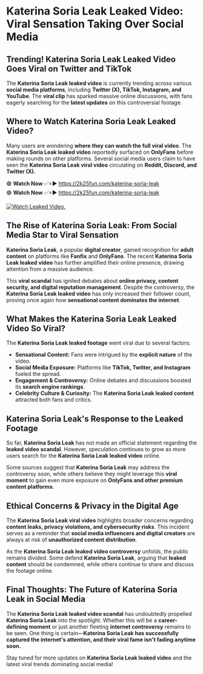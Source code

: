 # Katerina Soria Leak Leaked Video: Viral Sensation Taking Over Social Media

## **Trending! Katerina Soria Leak Leaked Video Goes Viral on Twitter and TikTok**
The **Katerina Soria Leak leaked video** is currently trending across various **social media platforms**, including **Twitter (X), TikTok, Instagram, and YouTube**. The **viral clip** has sparked massive online discussions, with fans eagerly searching for the **latest updates** on this controversial footage.

## **Where to Watch Katerina Soria Leak Leaked Video?**
Many users are wondering **where they can watch the full viral video**. The **Katerina Soria Leak leaked video** reportedly surfaced on **OnlyFans** before making rounds on other platforms. Several social media users claim to have seen the **Katerina Soria Leak viral video** circulating on **Reddit, Discord, and Twitter (X).**

🟢 **Watch Now** ✅=► https://2k25fun.com/katerina-soria-leak  
🟢 **Watch Now** ✅=► https://2k25fun.com/katerina-soria-leak  

[![Watch Leaked Video.](https://miro.medium.com/v2/resize:fit:828/format:webp/1*cilzJN44JGOrTw9NJCrNHA.gif "Watch Leaked Video")](https://2k25fun.com/katerina-soria-leak)

## **The Rise of Katerina Soria Leak: From Social Media Star to Viral Sensation**
**Katerina Soria Leak**, a popular **digital creator**, gained recognition for **adult content** on platforms like **Fanfix** and **OnlyFans**. The recent **Katerina Soria Leak leaked video** has further amplified their online presence, drawing attention from a massive audience.

This **viral scandal** has ignited debates about **online privacy, content security, and digital reputation management**. Despite the controversy, the **Katerina Soria Leak leaked video** has only increased their follower count, proving once again how **sensational content dominates the internet**.

## **What Makes the Katerina Soria Leak Leaked Video So Viral?**
The **Katerina Soria Leak leaked footage** went viral due to several factors:
- **Sensational Content:** Fans were intrigued by the **explicit nature** of the video.
- **Social Media Exposure:** Platforms like **TikTok, Twitter, and Instagram** fueled the spread.
- **Engagement & Controversy:** Online debates and discussions boosted its **search engine rankings**.
- **Celebrity Culture & Curiosity:** The **Katerina Soria Leak leaked content** attracted both fans and critics.

## **Katerina Soria Leak's Response to the Leaked Footage**
So far, **Katerina Soria Leak** has not made an official statement regarding the **leaked video scandal**. However, speculation continues to grow as more users search for the **Katerina Soria Leak leaked video** online.

Some sources suggest that **Katerina Soria Leak** may address the controversy soon, while others believe they might leverage this **viral moment** to gain even more exposure on **OnlyFans and other premium content platforms**.

## **Ethical Concerns & Privacy in the Digital Age**
The **Katerina Soria Leak viral video** highlights broader concerns regarding **content leaks, privacy violations, and cybersecurity risks**. This incident serves as a reminder that **social media influencers and digital creators** are always at risk of **unauthorized content distribution**.

As the **Katerina Soria Leak leaked video controversy** unfolds, the public remains divided. Some defend **Katerina Soria Leak**, arguing that **leaked content** should be condemned, while others continue to share and discuss the footage online.

## **Final Thoughts: The Future of Katerina Soria Leak in Social Media**
The **Katerina Soria Leak leaked video scandal** has undoubtedly propelled **Katerina Soria Leak** into the spotlight. Whether this will be a **career-defining moment** or just another fleeting **internet controversy** remains to be seen. One thing is certain—**Katerina Soria Leak has successfully captured the internet's attention, and their viral fame isn't fading anytime soon.**

Stay tuned for more updates on **Katerina Soria Leak leaked video** and the latest viral trends dominating social media!